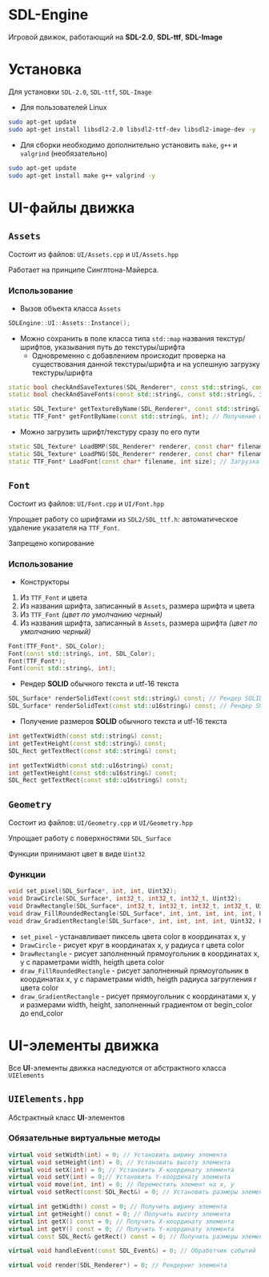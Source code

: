 # **SDL-Engine**

Игровой движок, работающий на **SDL-2.0**, **SDL-ttf**, **SDL-Image**

# Установка

Для установки `SDL-2.0`, `SDL-ttf`, `SDL-Image`
- Для пользователей Linux
```bash
sudo apt-get update
sudo apt-get install libsdl2-2.0 libsdl2-ttf-dev libsdl2-image-dev -y
```
- Для сборки необходимо дополнительно установить `make`, `g++` и `valgrind` (необязательно)
```bash
sudo apt-get update
sudo apt-get install make g++ valgrind -y
```



# **UI**-файлы движка

## **`Assets`**

Состоит из файлов: `UI/Assets.cpp` и `UI/Assets.hpp`

Работает на принципе Синглтона-Майерса.

### Использование
- Вызов объекта класса `Assets`
```cpp
SDLEngine::UI::Assets::Instance();
```
- Можно сохранить в поле класса типа `std::map` названия текстур/шрифтов, указывания путь до текстуры/шрифта
  - Одновременно с добавлением происходит проверка на существования данной текстуры/шрифта и на успешную загрузку текстуры/шрифта
```cpp
static bool checkAndSaveTextures(SDL_Renderer*, const std::string&, const std::string&); // Загрузка текстур
static bool checkAndSaveFonts(const std::string&, const std::string&, int); // Загрузка шрифтов
```
```cpp
static SDL_Texture* getTextureByName(SDL_Renderer*, const std::string&); // Получение текстуры по ее имени
static TTF_Font* getFontByName(const std::string&, int); // Получение шрифта по его имени
```
- Можно загрузить шрифт/текстуру сразу по его пути
```cpp
static SDL_Texture* LoadBMP(SDL_Renderer* renderer, const char* filename); // Загрузка BMP изображения
static SDL_Texture* LoadPNG(SDL_Renderer* renderer, const char* filename); // Загрузка PNG изображения
static TTF_Font* LoadFont(const char* filename, int size); // Загрузка шрифта
```

## **`Font`**

Состоит из файлов: `UI/Font.cpp` и `UI/Font.hpp`

Упрощает работу со шрифтами из `SDL2/SDL_ttf.h`: автоматическое удаление указателя на `TTF_Font`.

Запрещено копирование

### Использование
- Конструкторы
1. Из `TTF_Font` и цвета 
2. Из названия шрифта, записанный в `Assets`, размера шрифта и цвета
3. Из `TTF_Font` *(цвет по умолчанию черный)*
4. Из названия шрифта, записанный в `Assets`, размера шрифта *(цвет по умолчанию черный)*
```cpp
Font(TTF_Font*, SDL_Color);
Font(const std::string&, int, SDL_Color);
Font(TTF_Font*);
Font(const std::string&, int);
```
- Рендер **SOLID** обычного текста и utf-16 текста
```cpp
SDL_Surface* renderSolidText(const std::string&) const; // Рендер SOLID текста из std::string
SDL_Surface* renderSolidText(const std::u16string&) const; // Рендер SOLID текста из UTF-16 текста
```
- Получение размеров **SOLID** обычного текста и utf-16 текста
```cpp
int getTextWidth(const std::string&) const;
int getTextHeight(const std::string&) const;
SDL_Rect getTextRect(const std::string&) const;

int getTextWidth(const std::u16string&) const;
int getTextHeight(const std::u16string&) const;
SDL_Rect getTextRect(const std::u16string&) const;
```

## **`Geometry`**

Состоит из файлов: `UI/Geometry.cpp` и `UI/Geometry.hpp`

Упрощает работу с поверхностями `SDL_Surface`

Функции принимают цвет в виде `Uint32`

### Функции
```cpp
void set_pixel(SDL_Surface*, int, int, Uint32);
void DrawCircle(SDL_Surface*, int32_t, int32_t, int32_t, Uint32);
void DrawRectangle(SDL_Surface*, int32_t, int32_t, int32_t, int32_t, Uint32);
void draw_FillRoundedRectangle(SDL_Surface*, int, int, int, int, int, Uint32);
void draw_GradientRectangle(SDL_Surface*, int, int, int, int, Uint32, Uint32);
```
- `set_pixel` - устанавливает пиксель цвета color в координатах x, y
- `DrawCircle` - рисует круг в координатах x, y радиуса r цвета color
- `DrawRectangle` - рисует заполненный прямоугольник в координатах x, y с параметрами width, heigth цвета color
- `draw_FillRoundedRectangle` - рисует заполненный прямоугольник в координатах x, y с параметрами width, heigth радиуса загругления r цвета color
- `draw_GradientRectangle` - рисует прямоугольник с координатами x, y и размерами width, height, заполненный градиентом от begin_color до end_color

# **UI**-элементы движка

Все **UI**-элементы движка наследуются от абстрактного класса `UIElements` 

## **`UIElements.hpp`**

Абстрактный класс **UI**-элементов

### Обязательные виртуальные методы

```cpp
virtual void setWidth(int) = 0; // Установить ширину элемента
virtual void setHeight(int) = 0; // Установить высоту элемента
virtual void setX(int) = 0; // Установить X-координату элемента
virtual void setY(int) = 0;// Установить Y-координату элемента
virtual void move(int, int) = 0; // Переместить элемент на x, y
virtual void setRect(const SDL_Rect&) = 0; // Установить размеры элемента при помощи SDL_Rect

virtual int getWidth() const = 0; // Получить ширину элемента
virtual int getHeight() const = 0; // Получить высоту элемента
virtual int getX() const = 0; // Получить X-координату элемента
virtual int getY() const = 0; // Получить Y-координату элемента
virtual const SDL_Rect& getRect() const = 0; // Получить размеры элемента в SDL_Rect

virtual void handleEvent(const SDL_Event&) = 0; // Обработчик событий

virtual void render(SDL_Renderer*) = 0; // Рендерниг элемента
```